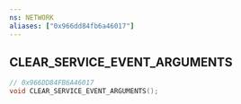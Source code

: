 ```yaml
---
ns: NETWORK
aliases: ["0x966dd84fb6a46017"]
---
```

## CLEAR_SERVICE_EVENT_ARGUMENTS

```c
// 0x966DD84FB6A46017
void CLEAR_SERVICE_EVENT_ARGUMENTS();
```
